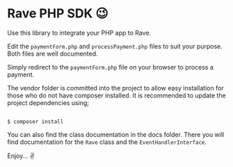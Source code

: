 # Rave PHP SDK :wink:

Use this library to integrate your PHP app to Rave.

Edit the `paymentForm.php` and `processPayment.php` files to suit your purpose. Both files are well documented.

Simply redirect to the `paymentForm.php` file on your browser to process a payment.

The vendor folder is committed into the project to allow easy installation for those who do not have composer installed.
It is recommended to update the project dependencies using;

```shell

$ composer install

```

You can also find the class documentation in the docs folder. There you will find documentation for the `Rave` class and the `EventHandlerInterface`.

Enjoy... :v:
